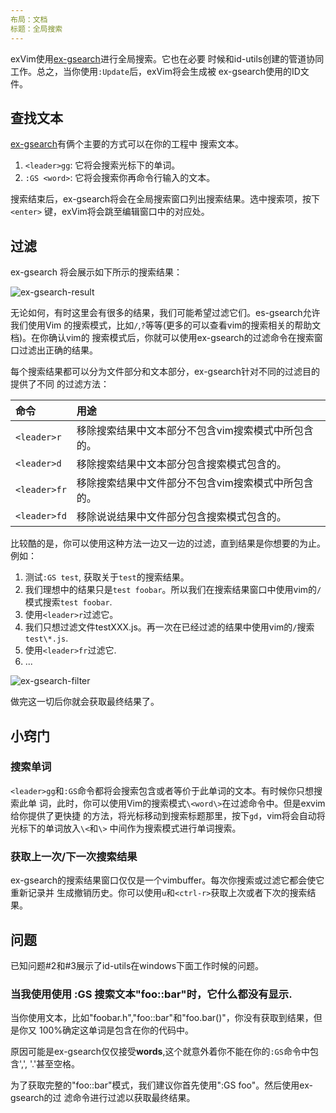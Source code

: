 ```yaml
---
布局：文档
标题：全局搜索
---
```


exVim使用[ex-gsearch](http://github.com/exvim/ex-gsearch)进行全局搜索。它也在必要
时候和id-utils创建的管道协同工作。总之，当你使用`:Update`后，exVim将会生成被
ex-gsearch使用的ID文件。

## 查找文本

[ex-gsearch](http://github.com/exvim/ex-gsearch)有俩个主要的方式可以在你的工程中
搜索文本。

 1. `<leader>gg`: 它将会搜索光标下的单词。
 1. `:GS <word>`: 它将会搜索你再命令行输入的文本。

搜索结束后，ex-gsearch将会在全局搜索窗口列出搜索结果。选中搜索项，按下`<enter>`
键，exVim将会跳至编辑窗口中的对应处。

## 过滤

ex-gsearch 将会展示如下所示的搜索结果：

![ex-gsearch-result]({{site.url}}/docs/images/ex-gsearch-result.png)

无论如何，有时这里会有很多的结果，我们可能希望过滤它们。es-gsearch允许我们使用Vim
的搜索模式，比如`/`,`?`等等(更多的可以查看vim的搜索相关的帮助文档)。在你确认vim的
搜索模式后，你就可以使用ex-gsearch的过滤命令在搜索窗口过滤出正确的结果。

每个搜索结果都可以分为文件部分和文本部分，ex-gsearch针对不同的过滤目的提供了不同
的过滤方法：

| 命令             | 用途                                                       |
|:---------------- | :----------------------------------------------------------|
| `<leader>r`      | 移除搜索结果中文本部分不包含vim搜索模式中所包含的。        |
| `<leader>d`      | 移除搜索结果中文本部分包含搜索模式包含的。                 |
| `<leader>fr`     | 移除搜索结果中文件部分不包含vim搜索模式中所包含的。        |
| `<leader>fd`     | 移除说说结果中文件部分包含搜索模式包含的。                 |

比较酷的是，你可以使用这种方法一边又一边的过滤，直到结果是你想要的为止。例如：

 1. 测试`:GS test`, 获取关于`test`的搜索结果。
 1. 我们理想中的结果只是`test foobar`。所以我们在搜索结果窗口中使用vim的`/`模式搜索`test foobar`.
 1. 使用`<leader>r`过滤它。
 1. 我们只想过滤文件testXXX.js。再一次在已经过滤的结果中使用vim的`/`搜索`test\*.js`.
 1. 使用`<leader>fr`过滤它.
 1. ...

![ex-gsearch-filter]({{site.url}}/docs/images/ex-gsearch-filter.png)

做完这一切后你就会获取最终结果了。

## 小窍门

### 搜索单词

`<leader>gg`和`:GS`命令都将会搜索包含或者等价于此单词的文本。有时候你只想搜索此单
词，此时，你可以使用Vim的搜索模式`\<word\>`在过滤命令中。但是exvim给你提供了更快捷
的方法，将光标移动到搜索标题那里，按下`gd`，vim将会自动将光标下的单词放入`\<`和`\>`
中间作为搜索模式进行单词搜索。

### 获取上一次/下一次搜索结果

ex-gsearch的搜索结果窗口仅仅是一个vimbuffer。每次你搜索或过滤它都会使它重新记录并
生成撤销历史。你可以使用`u`和`<ctrl-r>`获取上次或者下次的搜索结果。

## 问题

已知问题#2和#3展示了id-utils在windows下面工作时候的问题。

### 当我使用使用 :GS 搜索文本"foo::bar"时，它什么都没有显示.

当你使用文本，比如"foobar.h","foo::bar"和"foo.bar()"，你没有获取到结果，但是你又
100%确定这单词是包含在你的代码中。

原因可能是ex-gsearch仅仅接受**words**,这个就意外着你不能在你的`:GS`命令中包含',',
'.'甚至空格。

为了获取完整的"foo::bar"模式，我们建议你首先使用":GS foo"。然后使用ex-gsearch的过
滤命令进行过滤以获取最终结果。
